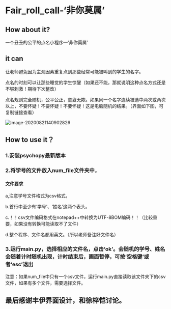 # Fair_roll_call-‘非你莫属’

## How  about it?

一个丑丑的公平的点名小程序—‘非你莫属’

## it can 

让老师避免因为主观因素重复点到那些经常可能被叫到的学生的名字。

点名的时刻可以让那些睡觉的学生惊醒（如果还不能，那就说明这种点名方式还是不够刺激！期待下次整改）

点名规则完全随机，公平公正，童叟无欺。如果同一个名字连续被选中两次或两次以上，不要怀疑！不要怀疑！不要怀疑！这是电脑随机的结果。（界面如下图，可复制链接查看）

![image-20200821140902826](https://guowenjiaonotes.oss-cn-beijing.aliyuncs.com/img/20200821140914.png)

## How to use it？

### 1.安装psychopy最新版本

### 2.将学号的文件放入num_file文件夹中，

#### 文件要求

a,注意学号文件格式为csv格式，

b.首行中至少有‘学号’、‘姓名’这两个表头。

c.！！csv文件编码格式在notepad++中转换为UTF-8BOM编码！！（比较重要，如果没有转换可能读取不了文件）

d.整个程序、文件名都用英文。（所以老师备注好文件名）

### 3.运行main.py，选择相应的文件名，点击‘ok’。会随机的学号、姓名会随着计时随机出现，计时结束后，画面暂停，可按‘空格键’或者‘esc’退出

注意：如果num_file中只有一个csv文件，运行main.py直接读取该文件夹下的csv文件，如果有多个文件，需要选择文件。

## 最后感谢丰伊界面设计，和徐梓恺讨论。